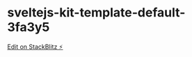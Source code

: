 # sveltejs-kit-template-default-3fa3y5

[Edit on StackBlitz ⚡️](https://stackblitz.com/edit/sveltejs-kit-template-default-3fa3y5)
